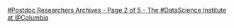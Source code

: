 [#Postdoc Researchers Archives - Page 2 of 5 - The #DataScience Institute at @Columbia](https://qi.tc/qi/116410)